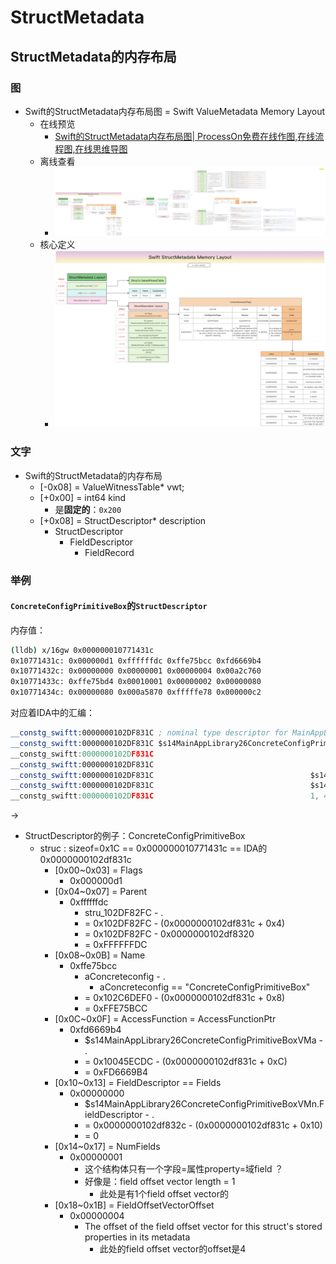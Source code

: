 # StructMetadata

## StructMetadata的内存布局

### 图

* Swift的StructMetadata内存布局图  = Swift ValueMetadata Memory Layout
  * 在线预览
    * [Swift的StructMetadata内存布局图| ProcessOn免费在线作图,在线流程图,在线思维导图](https://www.processon.com/view/link/65d80e3ad609432b5b881dff)
  * 离线查看
    * ![swift_structmetadata_memory_layout](../../../assets/img/swift_structmetadata_memory_layout.jpg)
  * 核心定义
    * ![swift_structmetadata_memory_layout_core](../../../assets/img/swift_structmetadata_memory_layout_core.jpg)


### 文字

* Swift的StructMetadata的内存布局
  * [-0x08] = ValueWitnessTable* vwt;
  * [+0x00] = int64 kind
    * 是**固定的**：`0x200`
  * [+0x08] = StructDescriptor* description
    * StructDescriptor
      * FieldDescriptor
        * FieldRecord

### 举例

#### `ConcreteConfigPrimitiveBox`的`StructDescriptor`

内存值：

```bash
(lldb) x/16gw 0x000000010771431c
0x10771431c: 0x000000d1 0xffffffdc 0xffe75bcc 0xfd6669b4
0x10771432c: 0x00000000 0x00000001 0x00000004 0x00a2c760
0x10771433c: 0xffe75bd4 0x00010001 0x00000002 0x00000080
0x10771434c: 0x00000080 0x000a5870 0xfffffe78 0x000000c2
```

对应着IDA中的汇编：

```asm
__constg_swiftt:0000000102DF831C ; nominal type descriptor for MainAppLibrary.ConcreteConfigPrimitiveBox
__constg_swiftt:0000000102DF831C $s14MainAppLibrary26ConcreteConfigPrimitiveBoxVMn StructDescriptor <0xD1, stru_102DF82FC - ., aConcreteconfig - ., \
__constg_swiftt:0000000102DF831C                                         ; DATA XREF: type metadata accessor for ConcreteConfigPrimitiveBox↑o
__constg_swiftt:0000000102DF831C                                         ; __swift5_types:0000000102EA5EAC↓o ...
__constg_swiftt:0000000102DF831C                                   $s14MainAppLibrary26ConcreteConfigPrimitiveBoxVMa - .,\ ; type metadata accessor for ConcreteConfigPrimitiveBox ...
__constg_swiftt:0000000102DF831C                                   $s14MainAppLibrary26ConcreteConfigPrimitiveBoxVMn.FieldDescriptor - .,\
__constg_swiftt:0000000102DF831C                                   1, 4>
```

->

* StructDescriptor的例子：ConcreteConfigPrimitiveBox
  * struc : sizeof=0x1C == 0x000000010771431c == IDA的 0x0000000102df831c
    * [0x00~0x03] = Flags
      * 0x000000d1
    * [0x04~0x07] = Parent
      * 0xffffffdc
        * stru_102DF82FC - .
        * = 0x102DF82FC - (0x0000000102df831c + 0x4)
        * = 0x102DF82FC - 0x0000000102df8320
        * = 0xFFFFFFDC
    * [0x08~0x0B] = Name
      * 0xffe75bcc
        * aConcreteconfig - .
          * aConcreteconfig == "ConcreteConfigPrimitiveBox"
        * = 0x102C6DEF0 - (0x0000000102df831c + 0x8)
        * = 0xFFE75BCC
    * [0x0C~0x0F] = AccessFunction = AccessFunctionPtr
      * 0xfd6669b4
        * $s14MainAppLibrary26ConcreteConfigPrimitiveBoxVMa - .
        * = 0x10045ECDC - (0x0000000102df831c + 0xC)
        * = 0xFD6669B4
    * [0x10~0x13] = FieldDescriptor == Fields
      * 0x00000000
        * $s14MainAppLibrary26ConcreteConfigPrimitiveBoxVMn.FieldDescriptor - .
        * = 0x0000000102df832c - (0x0000000102df831c + 0x10)
        * = 0
    * [0x14~0x17] = NumFields
      * 0x00000001
        * 这个结构体只有一个字段=属性property=域field ？
        * 好像是：field offset vector length = 1
          * 此处是有1个field offset vector的
    * [0x18~0x1B] = FieldOffsetVectorOffset
      * 0x00000004
        * The offset of the field offset vector for this struct's stored properties in its metadata
          * 此处的field offset vector的offset是4
